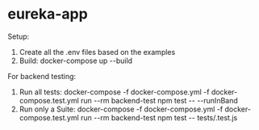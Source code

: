 # eureka-app

Setup:
1. Create all the .env files based on the examples
2. Build: docker-compose up --build

For backend testing:
1. Run all tests: docker-compose -f docker-compose.yml -f docker-compose.test.yml run --rm backend-test npm test -- --runInBand
2. Run only a Suite: docker-compose -f docker-compose.yml -f docker-compose.test.yml run --rm backend-test npm test -- tests/<file>.test.js

